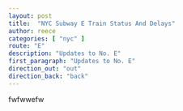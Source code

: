 ```yaml
---
layout: post
title:  "NYC Subway E Train Status And Delays"
author: reece
categories: [ "nyc" ]
route: "E"
description: "Updates to No. E"
first_paragraph: "Updates to No. E"
direction_out: "out"
direction_back: "back"
---
```


fwfwwefw
